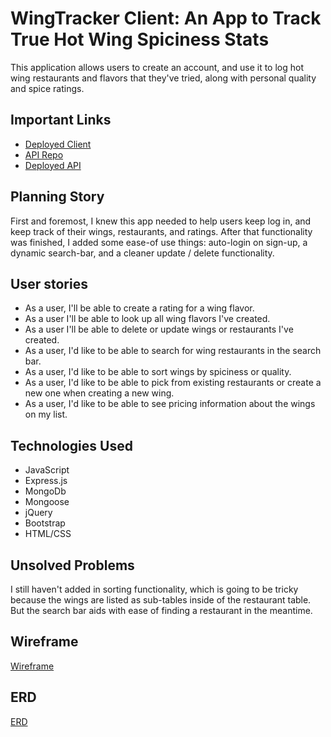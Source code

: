 # WingTracker Client: An App to Track True Hot Wing Spiciness Stats

This application allows users to create an account, and use it to log hot wing restaurants and flavors that they've tried, along with personal quality and spice ratings.

## Important Links

- [Deployed Client](https://joeygarber.github.io/WingTracker-Client/)
- [API Repo](https://github.com/JoeyGarber/WingTracker-API)
- [Deployed API](https://protected-wave-68332.herokuapp.com)

## Planning Story

First and foremost, I knew this app needed to help users keep log in, and keep track of their wings, restaurants, and ratings. After that functionality was finished, I added some ease-of use things: auto-login on sign-up, a dynamic search-bar, and a cleaner update / delete functionality.

## User stories

 - As a user, I'll be able to create a rating for a wing flavor.
 - As a user I'll be able to look up all wing flavors I've created.
 - As a user I'll be able to delete or update wings or restaurants I've created.
 - As a user, I'd like to be able to search for wing restaurants in the search bar.
 - As a user, I'd like to be able to sort wings by spiciness or quality.
 - As a user, I'd like to be able to pick from existing restaurants or create a new one when creating a new wing.
 - As a user, I'd like to be able to see pricing information about the wings on my list.

## Technologies Used

- JavaScript
- Express.js
- MongoDb
- Mongoose
- jQuery
- Bootstrap
- HTML/CSS

## Unsolved Problems

I still haven't added in sorting functionality, which is going to be tricky because the wings are listed as sub-tables inside of the restaurant table. But the search bar aids with ease of finding a restaurant in the meantime.

## Wireframe

[Wireframe](./WingTracker-Wireframe.jpeg)

## ERD

[ERD](./ERD.jpeg)